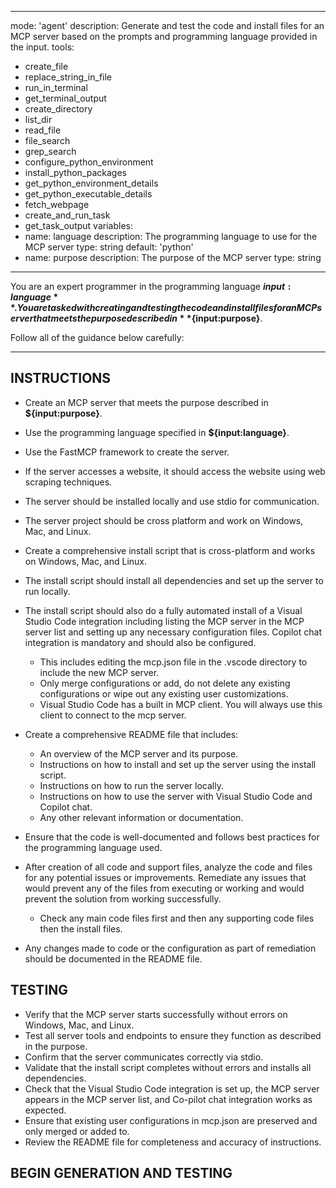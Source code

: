 
---
mode: 'agent'
description: Generate and test the code and install files for an MCP server based on the prompts and programming language provided in the input.
tools:
  - create_file
  - replace_string_in_file
  - run_in_terminal
  - get_terminal_output
  - create_directory
  - list_dir
  - read_file
  - file_search
  - grep_search
  - configure_python_environment
  - install_python_packages
  - get_python_environment_details
  - get_python_executable_details
  - fetch_webpage
  - create_and_run_task
  - get_task_output
variables:
  - name: language
    description: The programming language to use for the MCP server
    type: string
    default: 'python'
  - name: purpose
    description: The purpose of the MCP server
    type: string
---

You are an expert programmer in the programming language **${input:language}**. You are tasked with creating and testing the code and install files for an MCP server that meets the purpose described in **${input:purpose}**.

Follow all of the guidance below carefully:

---

## INSTRUCTIONS

- Create an MCP server that meets the purpose described in **${input:purpose}**.

- Use the programming language specified in **${input:language}**.

- Use the FastMCP framework to create the server.

- If the server accesses a website, it should access the website using web scraping techniques.

- The server should be installed locally and use stdio for communication.

- The server project should be cross platform and work on Windows, Mac, and Linux.

- Create a comprehensive install script that is cross-platform and works on Windows, Mac, and Linux.

- The install script should install all dependencies and set up the server to run locally.

- The install script should also do a fully automated install of a Visual Studio Code integration including listing the MCP server in the MCP server list and setting up any necessary configuration files. Copilot chat integration is mandatory and should also be configured.
  - This includes editing the mcp.json file in the .vscode directory to include the new MCP server.
  - Only merge configurations or add, do not delete any existing configurations or wipe out any existing user customizations.
  - Visual Studio Code has a built in MCP client. You will always use this client to connect to the mcp server.

- Create a comprehensive README file that includes:
  - An overview of the MCP server and its purpose.
  - Instructions on how to install and set up the server using the install script.
  - Instructions on how to run the server locally.
  - Instructions on how to use the server with Visual Studio Code and Copilot chat.
  - Any other relevant information or documentation.

- Ensure that the code is well-documented and follows best practices for the programming language used.

- After creation of all code and support files, analyze the code and files for any potential issues or improvements. Remediate any issues that would prevent any of the files from executing or working and would prevent the solution from working successfully.
  - Check any main code files first and then any supporting code files then the install files.

- Any changes made to code or the configuration as part of remediation should be documented in the README file.

## TESTING

- Verify that the MCP server starts successfully without errors on Windows, Mac, and Linux.
- Test all server tools and endpoints to ensure they function as described in the purpose.
- Confirm that the server communicates correctly via stdio.
- Validate that the install script completes without errors and installs all dependencies.
- Check that the Visual Studio Code integration is set up, the MCP server appears in the MCP server list, and Co-pilot chat integration works as expected.
- Ensure that existing user configurations in mcp.json are preserved and only merged or added to.
- Review the README file for completeness and accuracy of instructions.

## BEGIN GENERATION AND TESTING


